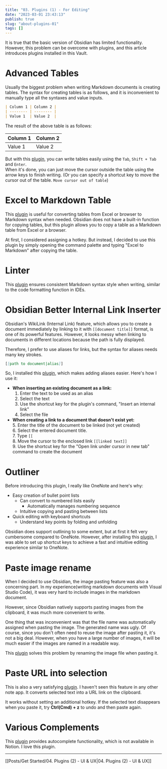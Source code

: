 ```yaml
---
title: "03. Plugins (1) - For Editing"
date: "2023-03-01 23:43:13"
publish: true
slug: "about-plugins-01"
tags: []
---
```


It is true that the basic version of Obsidian has limited functionality. However, this problem can be overcome with plugins, and this article introduces plugins installed in this Vault.

# Advanced Tables

Usually the biggest problem when writing Markdown documents is creating tables. The syntax for creating tables is as follows, and it is inconvenient to manually type all the syntaxes and value inputs.

```markdown
| Column 1 | Column 2 |
| -------- | -------- |
| Value 1  | Value 2  |
```

The result of the above table is as follows:

| Column 1 | Column 2 |
| -------- | -------- |
| Value 1  | Value 2  |

But with this [plugin](https://obsidian.md/plugins?id=table-editor-obsidian), you can write tables easily using the `Tab`, `Shift + Tab` and `Enter`.  
When it's done, you can just move the cursor outside the table using the arrow keys to finish writing. (Or you can specify a shortcut key to move the cursor out of the table. `Move cursor out of table`)

# Excel to Markdown Table

This [plugin](https://obsidian.md/plugins?id=obsidian-excel-to-markdown-table) is useful for converting tables from Excel or browser to Markdown syntax when needed. Obsidian does not have a built-in function for copying tables, but this plugin allows you to copy a table as a Markdown table from Excel or a browser.

At first, I considered assigning a hotkey. But instead, I decided to use this plugin by simply opening the command palette and typing "Excel to Markdown" after copying the table.

# Linter

This [plugin](https://obsidian.md/plugins?id=obsidian-linter) ensures consistent Markdown syntax style when writing, similar to the code formatting function in IDEs.

# Obsidian Better Internal Link Inserter

Obsidian's WikiLink (Internal Link) feature, which allows you to create a document immediately by linking to it with `[[document title]]` format, is one of its powerful features. However, it looks messy when linking to documents in different locations because the path is fully displayed.

Therefore, I prefer to use aliases for links, but the syntax for aliases needs many key strokes.

```markdown
[[path to document|alias]]
```

So, I installed this [plugin](https://obsidian.md/plugins?id=obsidian-better-internal-link-inserter), which makes adding aliases easier. Here's how I use it:

- **When inserting an existing document as a link:**
    1. Enter the text to be used as an alias
    2. Select the text
    3. Use the shortcut key for the plugin's command, "Insert an internal link"
    4. Select the file
- **When creating a link to a document that doesn't exist yet:**  
    5. Enter the title of the document to be linked (not yet created)  
    6. Select the entered document title.  
    7. Type `[[`  
    8. Move the cursor to the enclosed link `[[linked text]]`  
    9. Use the shortcut key for the "Open link under cursor in new tab" command to create the document

# Outliner

Before introducing this plugin, I really like OneNote and here's why:

- Easy creation of bullet point lists
    - Can convert to numbered lists easily
        - Automatically manages numbering sequence
    - Intuitive copying and pasting between lists
- Quick editing with keyboard shortcuts
    - Understand key points by folding and unfolding

Obsidian does support outlining to some extent, but at first it felt very cumbersome compared to OneNote. However, after installing this [plugin](https://obsidian.md/plugins?id=obsidian-outliner), I was able to set up shortcut keys to achieve a fast and intuitive editing experience similar to OneNote.

# Paste image rename

When I decided to use Obsidian, the image pasting feature was also a concerning part. In my experience(writing markdown documents with Visual Studio Code), it was very hard to include images in the markdown document.

However, since Obsidian natively supports pasting images from the clipboard, it was much more convenient to write.

One thing that was inconvenient was that the file name was automatically assigned when pasting the image. The generated name was ugly. Of course, since you don't often need to reuse the image after pasting it, it's not a big deal. However, when you have a large number of images, it will be much easier if the images are named in a readable way.

This [plugin](https://obsidian.md/plugins?id=obsidian-paste-image-rename) solves this problem by renaming the image file when pasting it.

# Paste URL into selection

This is also a very satisfying [plugin](https://obsidian.md/plugins?id=url-into-selection). I haven't seen this feature in any other note app. It converts selected text into a URL link on the clipboard.

It works without setting an additional hotkey. If the selected text disappears when you paste it, try **Ctrl(Cmd) + z** to undo and then paste again.

# Various Complements

This [plugin](https://obsidian.md/plugins?id=various-complements) provides autocomplete functionality, which is not available in Notion. I love this plugin.

---

[[Posts/Get Started/04. Plugins (2) - UI & UX|04. Plugins (2) - UI & UX]]
